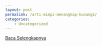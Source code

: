 ```yaml
---
layout: post
permalink: /arti-mimpi-menangkap-kunang2/
categories:
    - Uncategorized
---
```


[Baca Selengkapnya](/04)